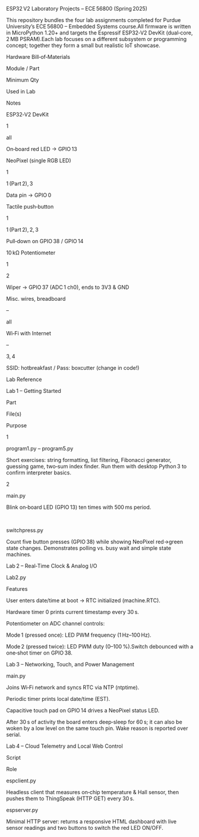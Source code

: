 ESP32 V2 Laboratory Projects – ECE 56800 (Spring 2025)

This repository bundles the four lab assignments completed for Purdue University’s ECE 56800 – Embedded  Systems course.All firmware is written in MicroPython 1.20+ and targets the Espressif ESP32‑V2 DevKit (dual‑core, 2 MB PSRAM).Each lab focuses on a different subsystem or programming concept; together they form a small but realistic IoT showcase.

Hardware Bill‑of‑Materials

Module / Part

Minimum Qty

Used in Lab

Notes

ESP32‑V2 DevKit

1

all

On‑board red LED → GPIO 13

NeoPixel (single RGB LED)

1

1 (Part 2), 3

Data pin → GPIO 0

Tactile push‑button

1

1 (Part 2), 2, 3

Pull‑down on GPIO 38 / GPIO 14

10 kΩ Potentiometer

1

2

Wiper → GPIO 37 (ADC 1 ch0), ends to 3V3 & GND

Misc. wires, breadboard

–

all



Wi‑Fi with Internet

–

3, 4

SSID: hotbreakfast / Pass: boxcutter (change in code!)

Lab Reference

Lab 1 – Getting Started

Part

File(s)

Purpose

1

program1.py – program5.py

Short exercises: string formatting, list filtering, Fibonacci generator, guessing game, two‑sum index finder. Run them with desktop Python 3 to confirm interpreter basics.

2

main.py

Blink on‑board LED (GPIO 13) ten times with 500 ms period.

 

switchpress.py

Count five button presses (GPIO 38) while showing NeoPixel red→green state changes. Demonstrates polling vs. busy wait and simple state machines.

Lab 2 – Real‑Time Clock & Analog I/O

Lab2.py

Features

User enters date/time at boot → RTC initialized (machine.RTC).

Hardware timer 0 prints current timestamp every 30 s.

Potentiometer on ADC channel controls:

Mode 1 (pressed once): LED PWM frequency (1 Hz–100 Hz).

Mode 2 (pressed twice): LED PWM duty (0–100 %).Switch debounced with a one‑shot timer on GPIO 38.

Lab 3 – Networking, Touch, and Power Management

main.py

Joins Wi‑Fi network and syncs RTC via NTP (ntptime).

Periodic timer prints local date/time (EST).

Capacitive touch pad on GPIO 14 drives a NeoPixel status LED.

After 30 s of activity the board enters deep‑sleep for 60 s; it can also be woken by a low level on the same touch pin. Wake reason is reported over serial.

Lab 4 – Cloud Telemetry and Local Web Control

Script

Role

espclient.py

Headless client that measures on‑chip temperature & Hall sensor, then pushes them to ThingSpeak (HTTP GET) every 30 s.

espserver.py

Minimal HTTP server: returns a responsive HTML dashboard with live sensor readings and two buttons to switch the red LED ON/OFF.


